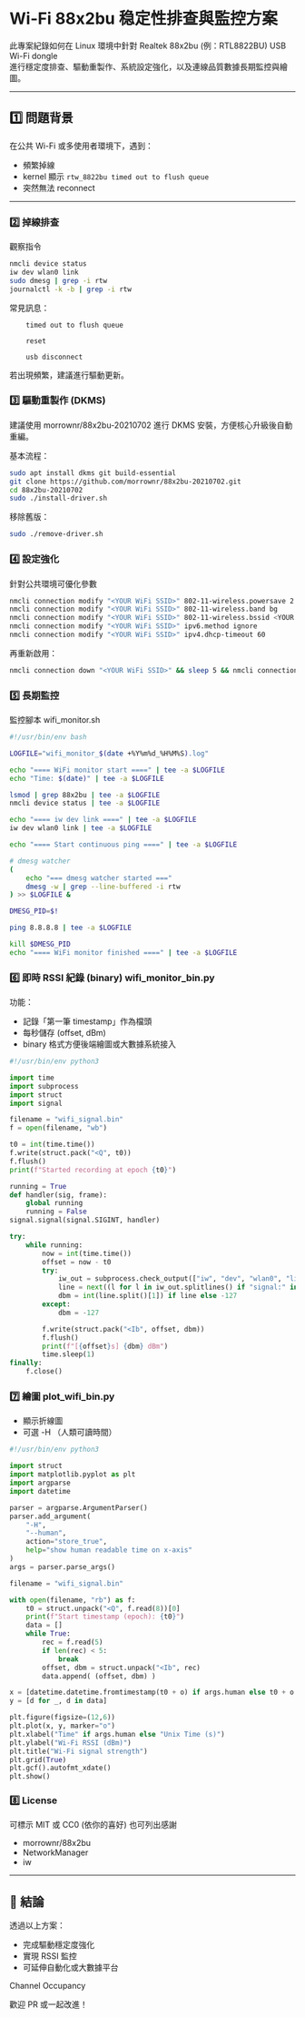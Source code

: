 # Wi-Fi 88x2bu 稳定性排查與監控方案

此專案紀錄如何在 Linux 環境中針對 Realtek 88x2bu (例：RTL8822BU) USB Wi-Fi dongle  
進行穩定度排查、驅動重製作、系統設定強化，以及連線品質數據長期監控與繪圖。

---

## 1️⃣ 問題背景

在公共 Wi-Fi 或多使用者環境下，遇到：
- 頻繁掉線
- kernel 顯示 `rtw_8822bu timed out to flush queue`
- 突然無法 reconnect

---

### 2️⃣ 掉線排查

觀察指令
```bash
nmcli device status
iw dev wlan0 link
sudo dmesg | grep -i rtw
journalctl -k -b | grep -i rtw
```

常見訊息：
```
    timed out to flush queue

    reset

    usb disconnect
```
若出現頻繁，建議進行驅動更新。


### 3️⃣ 驅動重製作 (DKMS)

建議使用 morrownr/88x2bu-20210702
進行 DKMS 安裝，方便核心升級後自動重編。

基本流程：

```bash
sudo apt install dkms git build-essential
git clone https://github.com/morrownr/88x2bu-20210702.git
cd 88x2bu-20210702
sudo ./install-driver.sh

```

移除舊版：
```bash
sudo ./remove-driver.sh

```

### 4️⃣ 設定強化

針對公共環境可優化參數
```bash
nmcli connection modify "<YOUR WiFi SSID>" 802-11-wireless.powersave 2
nmcli connection modify "<YOUR WiFi SSID>" 802-11-wireless.band bg
nmcli connection modify "<YOUR WiFi SSID>" 802-11-wireless.bssid <YOUR WiFi BSSID>
nmcli connection modify "<YOUR WiFi SSID>" ipv6.method ignore
nmcli connection modify "<YOUR WiFi SSID>" ipv4.dhcp-timeout 60

```
再重新啟用：
```bash
nmcli connection down "<YOUR WiFi SSID>" && sleep 5 && nmcli connection up "<YOUR WiFi SSID>"

```

### 5️⃣ 長期監控
監控腳本 wifi_monitor.sh
```bash
#!/usr/bin/env bash

LOGFILE="wifi_monitor_$(date +%Y%m%d_%H%M%S).log"

echo "==== WiFi monitor start ====" | tee -a $LOGFILE
echo "Time: $(date)" | tee -a $LOGFILE

lsmod | grep 88x2bu | tee -a $LOGFILE
nmcli device status | tee -a $LOGFILE

echo "==== iw dev link ====" | tee -a $LOGFILE
iw dev wlan0 link | tee -a $LOGFILE

echo "==== Start continuous ping ====" | tee -a $LOGFILE

# dmesg watcher
(
    echo "=== dmesg watcher started ==="
    dmesg -w | grep --line-buffered -i rtw
) >> $LOGFILE &

DMESG_PID=$!

ping 8.8.8.8 | tee -a $LOGFILE

kill $DMESG_PID
echo "==== WiFi monitor finished ====" | tee -a $LOGFILE

```

### 6️⃣ 即時 RSSI 紀錄 (binary) wifi_monitor_bin.py
功能：
  - 記錄「第一筆 timestamp」作為檔頭
  - 每秒儲存 (offset, dBm)
  - binary 格式方便後端繪圖或大數據系統接入
```python
#!/usr/bin/env python3

import time
import subprocess
import struct
import signal

filename = "wifi_signal.bin"
f = open(filename, "wb")

t0 = int(time.time())
f.write(struct.pack("<Q", t0))
f.flush()
print(f"Started recording at epoch {t0}")

running = True
def handler(sig, frame):
    global running
    running = False
signal.signal(signal.SIGINT, handler)

try:
    while running:
        now = int(time.time())
        offset = now - t0
        try:
            iw_out = subprocess.check_output(["iw", "dev", "wlan0", "link"]).decode()
            line = next((l for l in iw_out.splitlines() if "signal:" in l), None)
            dbm = int(line.split()[1]) if line else -127
        except:
            dbm = -127

        f.write(struct.pack("<Ib", offset, dbm))
        f.flush()
        print(f"[{offset}s] {dbm} dBm")
        time.sleep(1)
finally:
    f.close()

```

### 7️⃣ 繪圖 plot_wifi_bin.py
 - 顯示折線圖
 - 可選 -H （人類可讀時間）
```python
#!/usr/bin/env python3

import struct
import matplotlib.pyplot as plt
import argparse
import datetime

parser = argparse.ArgumentParser()
parser.add_argument(
    "-H",
    "--human",
    action="store_true",
    help="show human readable time on x-axis"
)
args = parser.parse_args()

filename = "wifi_signal.bin"

with open(filename, "rb") as f:
    t0 = struct.unpack("<Q", f.read(8))[0]
    print(f"Start timestamp (epoch): {t0}")
    data = []
    while True:
        rec = f.read(5)
        if len(rec) < 5:
            break
        offset, dbm = struct.unpack("<Ib", rec)
        data.append( (offset, dbm) )

x = [datetime.datetime.fromtimestamp(t0 + o) if args.human else t0 + o for o, _ in data]
y = [d for _, d in data]

plt.figure(figsize=(12,6))
plt.plot(x, y, marker="o")
plt.xlabel("Time" if args.human else "Unix Time (s)")
plt.ylabel("Wi-Fi RSSI (dBm)")
plt.title("Wi-Fi signal strength")
plt.grid(True)
plt.gcf().autofmt_xdate()
plt.show()

```


### 8️⃣ License

可標示 MIT 或 CC0 (依你的喜好)
也可列出感謝
* morrownr/88x2bu
* NetworkManager
* iw

---

## 🚀 結論

透過以上方案：

* 完成驅動穩定度強化
* 實現 RSSI 監控
* 可延伸自動化或大數據平台

Channel Occupancy

歡迎 PR 或一起改進！
